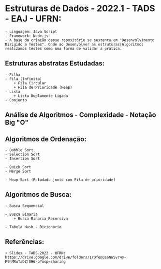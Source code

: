 # Estruturas de Dados - 2022.1 - TADS - EAJ - UFRN:
	- Linguagem: Java Script
	- Framework: Node.js
	- A base da criação desse repositório se sustenta em "Desenvolvimento Dirigido a Testes". Onde ao desenvolver as estruturas|Algoritmos
	realizamos testes como uma forma de validar a prática.

## Estruturas abstratas Estudadas:
	- Pilha
	- Fila (Infinita)
		+ Fila Circular
		+ Fila de Prioridade (Heap)
	- Lista
		+ Lista Duplamente Ligada
	- Conjunto

## Análise de Algoritmos - Complexidade - Notação Big "O"
	
## Algoritmos de Ordenação:
	- Bubble Sort
	- Selection Sort
	- Insertion Sort
	
	- Quick Sort
	- Merge Sort
	
	- Heap Sort (Estudado junto com Fila de prioridade)

## Algoritmos de Busca:
	- Busca Sequencial
	
	- Busca Binaria
		+ Busca Binaria Recursiva
		
	- Tabela Hash - Dicionário

## Referências:
	+ Slides - TADS.2022 - UFRN: https://drive.google.com/drive/folders/1rDfeDOs6NWSvr4s-P9hMRwTaDZf8H6-o?usp=sharing
